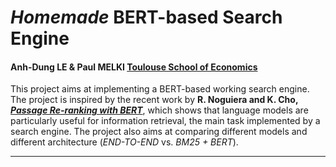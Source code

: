 # ***Homemade* BERT-based Search Engine**
#### Anh-Dung LE & Paul MELKI [Toulouse School of Economics](https://www.tse-fr.eu/ )

This project aims at implementing a BERT-based working search engine. 
The project is inspired by the recent work by **R. Noguiera and K. Cho, [*Passage Re-ranking with BERT*](https://arxiv.org/pdf/1901.04085.pdf)**, which shows that language models are particularly useful for information retrieval, the main task implemented by a search engine. The project also aims at comparing different models and different architecture (*END-TO-END* vs. *BM25 + BERT*). 

---
